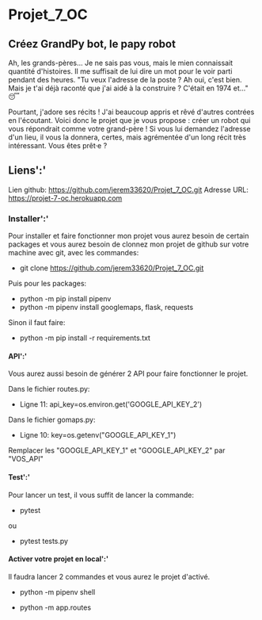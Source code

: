# Projet_7_OC

## Créez GrandPy bot, le papy robot

Ah, les grands-pères... Je ne sais pas vous, mais le mien connaissait quantité d'histoires. Il me suffisait de lui dire un mot pour le voir parti pendant des heures. "Tu veux l'adresse de la poste ? Ah oui, c'est bien. Mais je t'ai déjà raconté que j'ai aidé à la construire ? C'était en 1974 et..." 😴

Pourtant, j'adore ses récits ! J'ai beaucoup appris et rêvé d'autres contrées en l'écoutant. Voici donc le projet que je vous propose : créer un robot qui vous répondrait comme votre grand-père ! Si vous lui demandez l'adresse d'un lieu, il vous la donnera, certes, mais agrémentée d'un long récit très intéressant. Vous êtes prêt·e ?


## Liens':'

Lien github: https://github.com/jerem33620/Projet_7_OC.git
Adresse URL: https://projet-7-oc.herokuapp.com


### Installer':'

Pour installer et faire fonctionner mon projet vous aurez besoin de certain packages et vous aurez besoin de clonnez mon projet de github sur votre machine avec git, avec les commandes:

- git clone https://github.com/jerem33620/Projet_7_OC.git

Puis pour les packages:

- python -m pip install pipenv
- python -m pipenv install googlemaps, flask, requests

Sinon il faut faire:

- python -m pip install -r requirements.txt


#### API':'

Vous aurez aussi besoin de générer 2 API pour faire fonctionner le projet.

Dans le fichier routes.py:

- Ligne 11: api_key=os.environ.get('GOOGLE_API_KEY_2')

Dans le fichier gomaps.py:

- Ligne 10: key=os.getenv("GOOGLE_API_KEY_1")

Remplacer les "GOOGLE_API_KEY_1" et "GOOGLE_API_KEY_2" par "VOS_API"


#### Test':'

Pour lancer un test, il vous suffit de lancer la commande:

- pytest

ou

- pytest tests.py


#### Activer votre projet en local':'

Il faudra lancer 2 commandes et vous aurez le projet d'activé.

- python -m pipenv shell

- python -m app.routes

